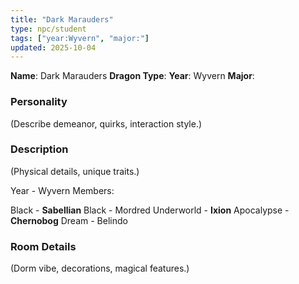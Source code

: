 ```yaml
---
title: "Dark Marauders"
type: npc/student
tags: ["year:Wyvern", "major:"]
updated: 2025-10-04
---
```


**Name**: Dark Marauders
**Dragon Type**: 
**Year**: Wyvern
**Major**: 

### Personality
(Describe demeanor, quirks, interaction style.)

### Description
(Physical details, unique traits.)

Year - Wyvern
Members:

Black - **Sabellian**
Black - Mordred
Underworld - **Ixion**
Apocalypse - **Chernobog**
Dream - Belindo

### Room Details
(Dorm vibe, decorations, magical features.)
